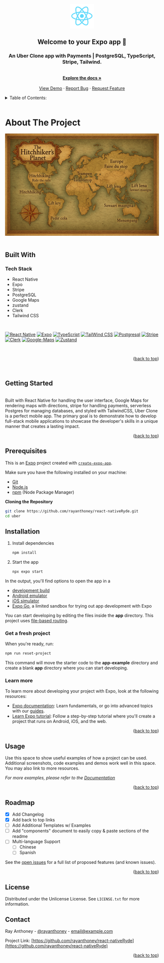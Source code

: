 <!-- Improved compatibility of back to top link: See: https://github.com/rayanthoney/ram_uber_app/pull/73 -->

<a id="readme-top"></a>

<!-- WELCOME -->

<div align="center">
   <a href="https://github.com/rayanthoney/react-nativeRyde.git">
    <img src="assets/images/react-logo.png" alt="Logo" width="80" height="80">
  </a>

  <h2 align="center">Welcome to your Expo app 👋</h2>

   <p align="center">
    <h3>An Uber Clone app with Payments | PostgreSQL, TypeScript, Stripe, Tailwind.</h3>
    <br />
    <a href="https://github.com/rayanthoney/react-nativeRyde.git"><strong>Explore the docs »</strong></a>
    <br />
    <br />
    <a href="https://github.com/rayanthoney/Repository-Name">View Demo</a>
    &middot;
    <a href="https://github.com/rayanthoney/react-nativeRyde.git/issues/new?labels=bug&template=bug-report---.md">Report Bug</a>
    &middot;
    <a href="https://github.com/rayanthoney/react-nativeRyde.git/issues/new?labels=enhancement&template=feature-request---.md">Request Feature</a>
  </p>
</div>

<!-- TABLE OF CONTENTS -->
<details>
  <summary>Table of Contents:</summary>
  <ol>
    <li>
      <a href="#about-the-project">About The Project</a>
      <ul>
        <li><a href="#built-with">Built With</a></li>
      </ul>
    </li>
    <li>
      <a href="#getting-started">Getting Started</a>
      <ul>
        <li><a href="#prerequisites">Prerequisites</a></li>
        <li><a href="#installation">Installation</a></li>
      </ul>
    </li>
    <li><a href="#usage">Usage</a></li>
    <li><a href="#roadmap">Roadmap</a></li>
    <!-- <li><a href="#contributing">Contributing</a></li> -->
    <li><a href="#license">License</a></li>
    <li><a href="#contact">Contact</a></li>
    <!-- <li><a href="#acknowledgments">Acknowledgments</a></li> -->
  </ol>
</details>
<br>

<!-- ABOUT THE PROJECT -->
# About The Project

<div align="center" >
<!-- link to project -->
    <a href='-URL TO DEMO GOES HERE-'>
    <!-- link to local image -->
        <img src="assets/images/PlanetMap.png" alt="React Native Image" height=""/>
    </a>
</div>

<br>

<!-- BUILT WITH -->
## Built With

### Tech Stack

- React Native
- Expo
- Stripe
- PostgreSQL
- Google Maps
- zustand
- Clerk
- Tailwind CSS

<br>

[![React Native][React_Native]][React_Native-url]
[![Expo][Expo]][Expo-url]
[![TypeScript][TypeScript]][TypeScript-url]
[![TailWind CSS][Tailwind]][TailWind-url]
[![Postgresql][Postgresql]][Postgresql-url]
[![Stripe][Stripe]][Stripe-url]
[![Clerk][Clerk]][Clerk-url]
[![Google-Maps][Google-Maps]][Google-Maps-url]
[![Zustand][Zustand]][Zustand-url]

<br>

<!-- MARKDOWN LINKS & IMAGES -->
<!-- https://www.markdownguide.org/basic-syntax/#reference-style-links -->
[React_Native]: https://img.shields.io/badge/-React_Native-black?style=for-the-badge&logoColor=white&logo=react&color=61DAFB
[React_Native-url]: https://example.com/
[Expo]: https://img.shields.io/badge/-Expo-black?style=for-the-badge&logoColor=white&logo=expo&color=000020
[Expo-url]: https://example.com/
[TypeScript]: https://img.shields.io/badge/-TypeScript-black?style=for-the-badge&logoColor=white&logo=typescript&color=3178C6
[TypeScript-url]: https://example.com/
[TailWind]: https://img.shields.io/badge/-Nativewind-black?style=for-the-badge&logoColor=white&logo=tailwindcss&color=06B6D4
[TailWind-url]: https://example.com/
[Postgresql]: https://img.shields.io/badge/-PostGreSQL-black?style=for-the-badge&logoColor=white&logo=postgresql&color=4169e1
[Postgresql-url]: https://example.com/
[Stripe]: https://img.shields.io/badge/-Stripe-black?style=for-the-badge&logoColor=white&logo=stripe&color=6860ff
[Stripe-url]: https://example.com/
[Clerk]: https://img.shields.io/badge/-Clerk-black?style=for-the-badge&logoColor=white&logo=clerk&color=787984
[Clerk-url]: https://example.com/
[Google-Maps]: https://img.shields.io/badge/-Google_Maps-black?style=for-the-badge&logoColor=white&logo=google&color=34A853
[Google-Maps-url]: https://example.com/
[Zustand]: https://img.shields.io/badge/-Zustand-black?style=for-the-badge&logoColor=white&logo=zustand&color=a24f73
[Zustand-url]: https://example.com/

<p align="right">(<a href="#readme-top">back to top</a>)</p>
<br>

<!-- GETTING STARTED -->
## Getting Started

<br>
Built with React Native for handling the user interface, Google Maps for rendering maps with directions, stripe for handling payments, serverless Postgres for managing databases, and styled with TailwindCSS, Uber Clone is a perfect mobile app. The primary goal is to demonstrate how to develop full-stack mobile applications to showcase the developer's skills in a unique manner that creates a lasting impact.


<p align="right">(<a href="#readme-top">back to top</a>)</p>

<!-- PREREQUISITES -->
## Prerequisites

This is an [Expo](https://expo.dev) project created with [`create-expo-app`](https://www.npmjs.com/package/create-expo-app).

Make sure you have the following installed on your machine:

- [Git](https://git-scm.com/)
- [Node.js](https://nodejs.org/en)
- [npm](https://www.npmjs.com/) (Node Package Manager)

**Cloning the Repository**

```bash
git clone https://github.com/rayanthoney/react-nativeRyde.git
cd uber
```

<!-- INSTALLATION -->
## Installation

1. Install dependencies

   ```bash
   npm install
   ```

2. Start the app

   ```bash
   npx expo start
   ```

In the output, you'll find options to open the app in a

- [development build](https://docs.expo.dev/develop/development-builds/introduction/)
- [Android emulator](https://docs.expo.dev/workflow/android-studio-emulator/)
- [iOS simulator](https://docs.expo.dev/workflow/ios-simulator/)
- [Expo Go](https://expo.dev/go), a limited sandbox for trying out app development with Expo

You can start developing by editing the files inside the **app** directory. This project uses [file-based routing](https://docs.expo.dev/router/introduction).

<!-- FRESH PROJECT -->
### Get a fresh project

When you're ready, run:

```bash
npm run reset-project
```

This command will move the starter code to the **app-example** directory and create a blank **app** directory where you can start developing.

<!-- LEARN MORE -->
### Learn more

To learn more about developing your project with Expo, look at the following resources:

- [Expo documentation](https://docs.expo.dev/): Learn fundamentals, or go into advanced topics with our [guides](https://docs.expo.dev/guides).
- [Learn Expo tutorial](https://docs.expo.dev/tutorial/introduction/): Follow a step-by-step tutorial where you'll create a project that runs on Android, iOS, and the web.


<p align="right">(<a href="#readme-top">back to top</a>)</p>

<!-- USAGE -->
## Usage

Use this space to show useful examples of how a project can be used. Additional screenshots, code examples and demos work well in this space. You may also link to more resources.

_For more examples, please refer to the [Documentation](https://example.com)_


<p align="right">(<a href="#readme-top">back to top</a>)</p>

<!-- ROADMAP -->
## Roadmap

- [x] Add Changelog
- [x] Add back to top links
- [ ] Add Additional Templates w/ Examples
- [ ] Add "components" document to easily copy & paste sections of the readme
- [ ] Multi-language Support
    - [ ] Chinese
    - [ ] Spanish

See the [open issues](https://github.com/othneildrew/Best-README-Template/issues) for a full list of proposed features (and known issues).


<p align="right">(<a href="#readme-top">back to top</a>)</p>

<!-- LICENSE -->
## License

Distributed under the Unlicense License. See `LICENSE.txt` for more information.

<!-- CONTACT -->
## Contact

Ray Anthoney - [@rayanthoney](https://twitter.com/@rayanthoney) - email@example.com

Project Link: [https://github.com/rayanthoney/react-nativeRyde](https://github.com/rayanthoney/react-nativeRyde)

<p align="right">(<a href="#readme-top">back to top</a>)</p>